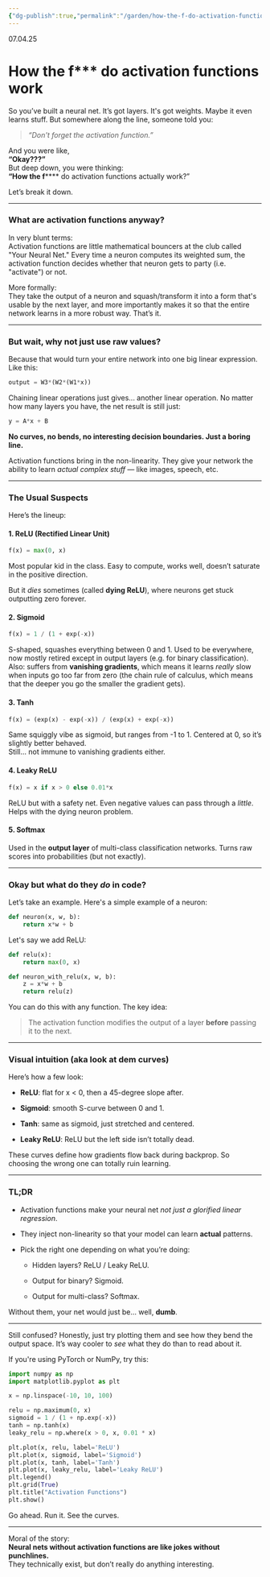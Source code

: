 ```yaml
---
{"dg-publish":true,"permalink":"/garden/how-the-f-do-activation-functions-work/"}
---
```


07.04.25
# How the f*** do activation functions work

So you’ve built a neural net. It’s got layers. It's got weights. Maybe it even learns stuff. But somewhere along the line, someone told you:

> _“Don't forget the activation function.”_

And you were like,  
**“Okay???”**  
But deep down, you were thinking:  
**“How the f****** do activation functions actually work?”

Let’s break it down.

---

### What are activation functions anyway?

In very blunt terms:  
Activation functions are little mathematical bouncers at the club called "Your Neural Net." Every time a neuron computes its weighted sum, the activation function decides whether that neuron gets to party (i.e. "activate") or not.

More formally:  
They take the output of a neuron and squash/transform it into a form that's usable by the next layer, and more importantly makes it so that the entire network learns in a more robust way. That’s it.

---

### But wait, why not just use raw values?

Because that would turn your entire network into one big linear expression.  
Like this:

```python
output = W3*(W2*(W1*x))
```

Chaining linear operations just gives... another linear operation. No matter how many layers you have, the net result is still just:

```python
y = A*x + B
```

**No curves, no bends, no interesting decision boundaries. Just a boring line.**

Activation functions bring in the non-linearity. They give your network the ability to learn _actual complex stuff_ — like images, speech, etc.

---

### The Usual Suspects

Here’s the lineup:

#### 1. **ReLU (Rectified Linear Unit)**

```python
f(x) = max(0, x)
```

Most popular kid in the class. Easy to compute, works well, doesn’t saturate in the positive direction.

But it _dies_ sometimes (called **dying ReLU**), where neurons get stuck outputting zero forever.

#### 2. **Sigmoid**

```python
f(x) = 1 / (1 + exp(-x))
```

S-shaped, squashes everything between 0 and 1. Used to be everywhere, now mostly retired except in output layers (e.g. for binary classification).  
Also: suffers from **vanishing gradients**, which means it learns _really_ slow when inputs go too far from zero (the chain rule of calculus, which means that the deeper you go the smaller the gradient gets).

#### 3. **Tanh**

```python
f(x) = (exp(x) - exp(-x)) / (exp(x) + exp(-x))
```

Same squiggly vibe as sigmoid, but ranges from -1 to 1. Centered at 0, so it’s slightly better behaved.  
Still... not immune to vanishing gradients either.

#### 4. **Leaky ReLU**

```python
f(x) = x if x > 0 else 0.01*x
```

ReLU but with a safety net. Even negative values can pass through a _little_.  
Helps with the dying neuron problem.

#### 5. **Softmax**

Used in the **output layer** of multi-class classification networks. Turns raw scores into probabilities (but not exactly).

---

### Okay but what do they _do_ in code?

Let’s take an example. Here's a simple example of a neuron:

```python
def neuron(x, w, b):
    return x*w + b
```

Let's say we add ReLU:

```python
def relu(x):
    return max(0, x)

def neuron_with_relu(x, w, b):
    z = x*w + b
    return relu(z)
```

You can do this with any function. The key idea:

> The activation function modifies the output of a layer **before** passing it to the next.

---

### Visual intuition (aka look at dem curves)

Here’s how a few look:

- **ReLU**: flat for x < 0, then a 45-degree slope after.
    
- **Sigmoid**: smooth S-curve between 0 and 1.
    
- **Tanh**: same as sigmoid, just stretched and centered.
    
- **Leaky ReLU**: ReLU but the left side isn’t totally dead.
    

These curves define how gradients flow back during backprop. So choosing the wrong one can totally ruin learning.

---

### TL;DR

- Activation functions make your neural net _not just a glorified linear regression_.
    
- They inject non-linearity so that your model can learn **actual** patterns.
    
- Pick the right one depending on what you’re doing:
    
    - Hidden layers? ReLU / Leaky ReLU.
        
    - Output for binary? Sigmoid.
        
    - Output for multi-class? Softmax.
        

Without them, your net would just be... well, **dumb**.

---

Still confused? Honestly, just try plotting them and see how they bend the output space. It’s way cooler to _see_ what they do than to read about it.

If you're using PyTorch or NumPy, try this:

```python
import numpy as np
import matplotlib.pyplot as plt

x = np.linspace(-10, 10, 100)

relu = np.maximum(0, x)
sigmoid = 1 / (1 + np.exp(-x))
tanh = np.tanh(x)
leaky_relu = np.where(x > 0, x, 0.01 * x)

plt.plot(x, relu, label='ReLU')
plt.plot(x, sigmoid, label='Sigmoid')
plt.plot(x, tanh, label='Tanh')
plt.plot(x, leaky_relu, label='Leaky ReLU')
plt.legend()
plt.grid(True)
plt.title("Activation Functions")
plt.show()
```

Go ahead. Run it. See the curves.

---

Moral of the story:  
**Neural nets without activation functions are like jokes without punchlines.**  
They technically exist, but don’t really do anything interesting.



